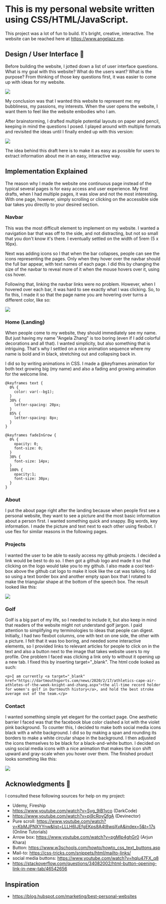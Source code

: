 # This is my personal website written using CSS/HTML/JavaScript. 

This project was a lot of fun to build. It's bright, creative, interactive. The website can be reached here at https://www.angelazz.me.

## Design / User Interface 🚀

Before building the website, I jotted down a list of user interface questions. What is my goal with this website? What do the users want? What is the purpose? From thinking of those key questions first, it was easier to come up with ideas for my website.

![](Images/Questions.png)

My conclusion was that I wanted this website to represent me: my bubbliness, my passions, my interests. When the user opens the website, I want them to feel like the website embodies who I am.

After brainstorming, I drafted multiple potential layouts on paper and pencil, keeping in mind the questions I posed. I played around with multiple formats and revisited the ideas until I finally ended up with this version:

![](Images/Drafts.jpg)

The idea behind this draft here is to make it as easy as possible for users to extract information about me in an easy, interactive way.

## Implementation Explained

The reason why I made the website one continuous page instead of the typical several pages is for easy access and user experience. My first drafts, when I had multiple pages, it was slow and not the most interesting. With one page, however, simply scrolling or clicking on the accessible side bar takes you directly to your desired section.

### Navbar

This was the most difficult element to implement on my website. I wanted a navigation bar that was off to the side, and not distracting, but not so small that you don't know it's there. I eventually settled on the width of 5rem (5 x 16px). 

Next was adding icons so I that when the bar collapses, people can see the icons representing the pages. Only when they hover over the navbar should the full bar appear, with text names of each page. I did this by changing the size of the navbar to reveal more of it when the mouse hovers over it, using css hover.

Following that, linking the navbar links were no problem. However, when I hovered over each bar, it was hard to see exactly what I was clicking. So, to fix this, I made it so that the page name you are hovering over turns a different color, like so:

![](Images/navbar.png)

### Home (Landing)

When people come to my website, they should immediately see my name. 
But just having my name "Angela Zhang" is too boring (even if I add colorful decorations and all that).
I wanted simplicity, but also something that is intriguing. 
That's why I settled on a nice animation sequence where my name is bold and in black, stretching out and collapsing back in.

I did so by writing animations in CSS. I made a @keyframes animation for both text growing big (my name) and also a fading and growing animation for the welcome line.

```
@keyframes text {
  0% {
    color: var(--bg1);
  }
  30% {
    letter-spacing: 20px;
  }
  85% {
    letter-spacing: 8px;
  }
}

@keyframes fadeInGrow {
  0% {
    opacity: 0;
    font-size: 0;
  }
  30% {
    font-size: 14px;
  }
  100% {
    opacity:1;
    font-size: 30px;
  }
}
```

### About

I put the about page right after the landing because when people first see a personal website, they want to see a picture and the most basic information about a person first. 
I wanted something quick and snappy. Big words, key information.
I made the picture and text next to each other using flexbot. I use flex for similar reasons in the following pages.

### Projects

I wanted the user to be able to easily access my github projects. I decided a link would be best to do so. I then got a github logo and made it so that clicking on the logo would take you to my github.
I also made a cool text-box above the github cat logo to make it look like the cat was talking. I did so using a text border box and another empty span box that I rotated to make the triangular shape at the bottom of the speech box. The result looked like this:

![](Images/githubcat.png)

### Golf

Golf is a big part of my life, so I needed to include it, but also keep in mind that readers of the website might not understand golf jargon. I paid attention to simplifying my terminologies to ideas that people can digest.
Initially, I had two flexbot columns, one with text on one side, the other with a picture.
I felt that it was too boring, and needed some interactive elements, so I provided links to relevant articles for people to click on in the text and also a button next to the image that takes website users to my profile.
One problem I faced was clicking a link only to without it opening up a new tab. I fixed this by inserting target="\_blank". The html code looked as such:

```
<p>I am currently <a target="_blank" href="https://dartmouthsports.com/news/2020/2/17/athletics-cape-air-athletes-of-the-week-knight-and-zhang.aspx">the all-time record holder for women's golf in Dartmouth history</a>, and hold the best stroke average out of the team.</p>
```

### Contact

I wanted something simple yet elegant for the contact page. 
One aesthetic barrier I faced was that the facebook blue color clashed a lot with the violet pink background. To counter this, I decided to make both social media icons black with a white background. I did so by making a span and rounding its borders to make a white circular shape in the background. I then adjusted the icons themselves to be black for a black-and-white button.
I decided on using social media icons with a nice animation that makes the icon shift upward and gray-scale when you hover over them. 
The finished product looks something like this:

![](Images/contact.png)

## Acknowledgments 🙏

I consulted these following sources for help on my project:

* Udemy, Fireship
* https://www.youtube.com/watch?v=Syg_9iB1vco (DarkCode)
* https://www.youtube.com/watch?v=pj9cRoyQfgA (Devinector)
* Pure scroll: https://www.youtube.com/watch?v=KbMJPNXYYnw&list=LLLH6IJEfgEKps8A4t8wqXvA&index=5&t=17s (Online Tutorials)
* Arrow box: https://www.youtube.com/watch?v=pgMIp4ghGr0 (Arjun Khara)
* Button: https://www.w3schools.com/howto/howto_css_text_buttons.asp
* Mail-to: https://css-tricks.com/snippets/html/mailto-links/
* social media buttons: https://www.youtube.com/watch?v=hqlu47FX_q8
* https://stackoverflow.com/questions/34082002/html-button-opening-link-in-new-tab/46542656

## Inspiration 
* https://blog.hubspot.com/marketing/best-personal-websites
